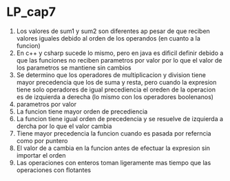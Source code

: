 # LP_cap7
1. Los valores de sum1 y sum2 son diferentes ap pesar de que reciben valores iguales debido al orden de los operandos (en cuanto a la funcion)
2. En c++ y csharp sucede lo mismo, pero en java es dificil definir debido a que las funciones no reciben parametros por valor por lo que el valor de los parametros se mantiene sin cambios
3. Se determino que los operadores de multiplicacion y division tiene mayor precedencia que los de suma y resta, pero cuando la expresion tiene solo operadores de igual precediencia el oreden de la operacion es de izquierda a derecha (lo mismo con los operadores boolenanos)
4. parametros por valor
5. La funcion tiene mayor orden de precediencia
6. La funcion tiene igual orden de precedencia y se resuelve de izquierda a dercha por lo que el valor cambia
7. Tiene mayor precedencia la funcion cuando es pasada por referncia como por puntero
8. El valor de a cambia en la funcion antes de efectuar la expresion sin importar el orden
9. Las operaciones con enteros toman ligeramente mas tiempo que las operaciones con flotantes
